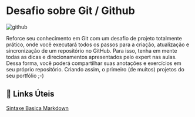 # Desafio sobre Git / Github  

![github](https://user-images.githubusercontent.com/89813760/147370900-ed597c37-d02e-4ec0-9946-fd6009da7e87.png)

Reforce seu conhecimento em Git com um desafio de projeto totalmente prático, onde você executará todos os passos para a criação, atualização e sincronização de um repositório no GitHub. Para isso, tenha em mente todas as dicas e direcionamentos apresentados pelo expert nas aulas. Dessa forma, você poderá compartilhar suas anotações e exercícios em seu próprio repositório. Criando assim, o primeiro (de muitos) projetos do seu portfólio ;-)

## 🔗 Links Úteis

[Sintaxe Basica Markdown](https://www.markdownguide.org/basic-syntax/)

